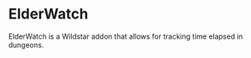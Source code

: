 ElderWatch
==========

ElderWatch is a Wildstar addon that allows for tracking time elapsed in dungeons.

